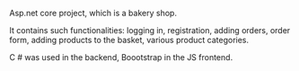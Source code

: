 Asp.net core project, which is a bakery shop. 

It contains such functionalities:
logging in, 
registration, 
adding orders, 
order form, 
adding products to the basket, 
various product categories. 

C # was used in the backend, Boootstrap in the JS frontend.
